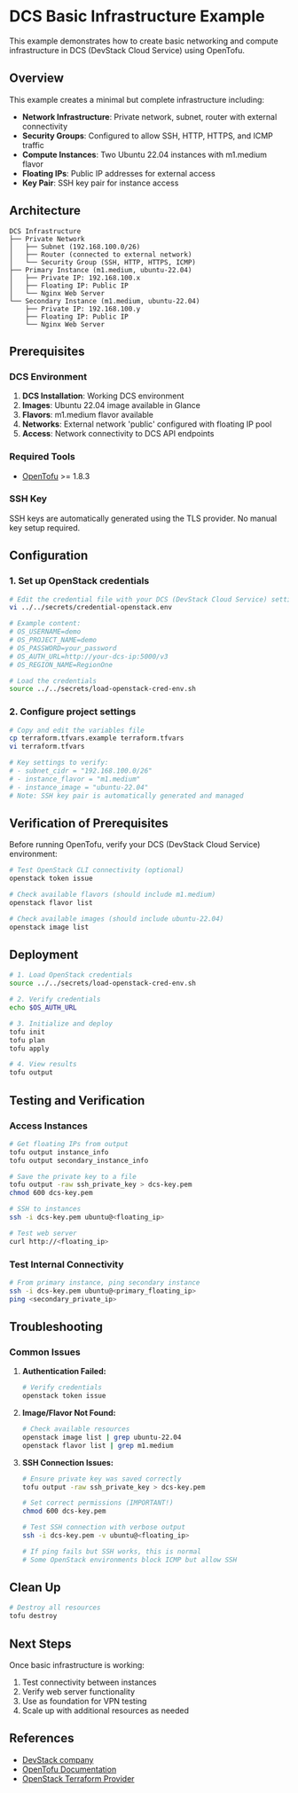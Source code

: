 # DCS Basic Infrastructure Example

This example demonstrates how to create basic networking and compute infrastructure in DCS (DevStack Cloud Service) using OpenTofu.

## Overview

This example creates a minimal but complete infrastructure including:

- **Network Infrastructure**: Private network, subnet, router with external connectivity
- **Security Groups**: Configured to allow SSH, HTTP, HTTPS, and ICMP traffic
- **Compute Instances**: Two Ubuntu 22.04 instances with m1.medium flavor
- **Floating IPs**: Public IP addresses for external access
- **Key Pair**: SSH key pair for instance access

## Architecture

```
DCS Infrastructure
├── Private Network
│   ├── Subnet (192.168.100.0/26)
│   ├── Router (connected to external network)
│   └── Security Group (SSH, HTTP, HTTPS, ICMP)
├── Primary Instance (m1.medium, ubuntu-22.04)
│   ├── Private IP: 192.168.100.x
│   ├── Floating IP: Public IP
│   └── Nginx Web Server
└── Secondary Instance (m1.medium, ubuntu-22.04)
    ├── Private IP: 192.168.100.y
    ├── Floating IP: Public IP
    └── Nginx Web Server
```

## Prerequisites

### DCS Environment

1. **DCS Installation**: Working DCS environment
2. **Images**: Ubuntu 22.04 image available in Glance
3. **Flavors**: m1.medium flavor available
4. **Networks**: External network 'public' configured with floating IP pool
5. **Access**: Network connectivity to DCS API endpoints

### Required Tools

- [OpenTofu](https://opentofu.org/) >= 1.8.3

### SSH Key

SSH keys are automatically generated using the TLS provider. No manual key setup required.

## Configuration

### 1. Set up OpenStack credentials

```bash
# Edit the credential file with your DCS (DevStack Cloud Service) settings
vi ../../secrets/credential-openstack.env

# Example content:
# OS_USERNAME=demo
# OS_PROJECT_NAME=demo
# OS_PASSWORD=your_password
# OS_AUTH_URL=http://your-dcs-ip:5000/v3
# OS_REGION_NAME=RegionOne

# Load the credentials
source ../../secrets/load-openstack-cred-env.sh
```

### 2. Configure project settings

```bash
# Copy and edit the variables file
cp terraform.tfvars.example terraform.tfvars
vi terraform.tfvars

# Key settings to verify:
# - subnet_cidr = "192.168.100.0/26"
# - instance_flavor = "m1.medium"
# - instance_image = "ubuntu-22.04"
# Note: SSH key pair is automatically generated and managed
```

## Verification of Prerequisites

Before running OpenTofu, verify your DCS (DevStack Cloud Service) environment:

```bash
# Test OpenStack CLI connectivity (optional)
openstack token issue

# Check available flavors (should include m1.medium)
openstack flavor list

# Check available images (should include ubuntu-22.04)
openstack image list
```

## Deployment

```bash
# 1. Load OpenStack credentials
source ../../secrets/load-openstack-cred-env.sh

# 2. Verify credentials
echo $OS_AUTH_URL

# 3. Initialize and deploy
tofu init
tofu plan
tofu apply

# 4. View results
tofu output
```

## Testing and Verification

### Access Instances

```bash
# Get floating IPs from output
tofu output instance_info
tofu output secondary_instance_info

# Save the private key to a file
tofu output -raw ssh_private_key > dcs-key.pem
chmod 600 dcs-key.pem

# SSH to instances
ssh -i dcs-key.pem ubuntu@<floating_ip>

# Test web server
curl http://<floating_ip>
```

### Test Internal Connectivity

```bash
# From primary instance, ping secondary instance
ssh -i dcs-key.pem ubuntu@<primary_floating_ip>
ping <secondary_private_ip>
```

## Troubleshooting

### Common Issues

1. **Authentication Failed:**

   ```bash
   # Verify credentials
   openstack token issue
   ```

2. **Image/Flavor Not Found:**

   ```bash
   # Check available resources
   openstack image list | grep ubuntu-22.04
   openstack flavor list | grep m1.medium
   ```

3. **SSH Connection Issues:**

   ```bash
   # Ensure private key was saved correctly
   tofu output -raw ssh_private_key > dcs-key.pem

   # Set correct permissions (IMPORTANT!)
   chmod 600 dcs-key.pem

   # Test SSH connection with verbose output
   ssh -i dcs-key.pem -v ubuntu@<floating_ip>

   # If ping fails but SSH works, this is normal
   # Some OpenStack environments block ICMP but allow SSH
   ```

## Clean Up

```bash
# Destroy all resources
tofu destroy
```

## Next Steps

Once basic infrastructure is working:

1. Test connectivity between instances
2. Verify web server functionality
3. Use as foundation for VPN testing
4. Scale up with additional resources as needed

## References

- [DevStack company](https://www.devstack.co.kr/)
- [OpenTofu Documentation](https://opentofu.org/docs/)
- [OpenStack Terraform Provider](https://registry.terraform.io/providers/terraform-provider-openstack/openstack/latest/docs)
